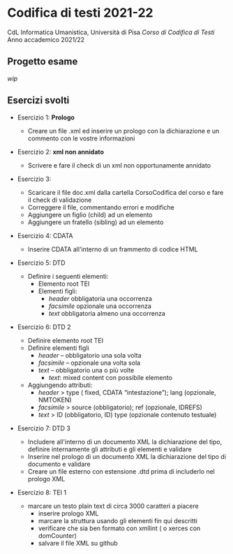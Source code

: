# Codifica di testi 2021-22 
CdL Informatica Umanistica, Università di Pisa 
_Corso di Codifica di Testi_
Anno accademico 2021/22

## Progetto esame 
_wip_

## Esercizi svolti 
* Esercizio 1: <b>Prologo</b>
    * Creare un file .xml ed inserire un prologo con la dichiarazione e un commento con le vostre informazioni

* Esercizio 2: <b>xml non annidato</b>
    * Scrivere e fare il check di un xml non opportunamente annidato 

* Esercizio 3: 
    * Scaricare il file doc.xml dalla cartella CorsoCodifica del corso e fare il check di validazione
    * Correggere il file, commentando errori e modifiche
    * Aggiungere un figlio (child) ad un elemento
    * Aggiungere un fratello (sibling) ad un elemento

* Esercizio 4: CDATA 
    * Inserire CDATA all'interno di un frammento di codice HTML  

* Esercizio 5: DTD
    * Definire i seguenti elementi:
        * Elemento root TEI 
        * Elementi figli:
            * _header_ obbligatoria una occorrenza 
            * _facsimile_ opzionale una occorrenza 
            * _text_ obbligatoria almeno una occorrenza 

* Esercizio 6: DTD 2 
    * Definire elemento root TEI 
    * Definire elementi figli
        * _header_ – obbligatorio una sola volta 
        * _facsimile_ – opzionale una volta sola 
        * _text_ – obbligatorio una o più volte 
            * _text_: mixed content con possibile elemento <seg> 
    * Aggiungendo attributi:
        * _header_ > type ( fixed, CDATA “intestazione”); lang (opzionale, NMTOKEN)
        * _facsimile_ > source (obbligatorio); ref (opzionale, IDREFS) 
        * _text_ > ID (obbligatorio, ID) type (opzionale contenuto testuale)

* Esercizio 7: DTD 3
    * Includere all'interno di un documento XML la dichiarazione del tipo, definire internamente gli attributi e gli elementi e validare 
    * Inserire nel prologo di un documento XML la dichiarazione del tipo di documento e validare 
    * Creare un file esterno con estensione .dtd prima di includerlo nel prologo XML 
   
 * Esercizio 8: TEI 1 
    * marcare un testo plain text di circa 3000 caratteri a piacere 
       * inserire prologo XML 
       * marcare la struttura usando gli elementi fin qui descritti
       * verificare che sia ben formato con xmllint ( o xerces con domCounter)
       * salvare il file XML su github 





